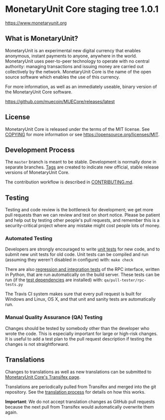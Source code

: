 MonetaryUnit Core staging tree 1.0.1
===============================



https://www.monetaryunit.org


What is MonetaryUnit?
----------------

MonetaryUnit is an experimental new digital currency that enables anonymous, instant
payments to anyone, anywhere in the world. MonetaryUnit uses peer-to-peer technology
to operate with no central authority: managing transactions and issuing money
are carried out collectively by the network. MonetaryUnit Core is the name of the open
source software which enables the use of this currency.

For more information, as well as an immediately useable, binary version of
the MonetaryUnit Core software.

https://github.com/muecoin/MUECore/releases/latest

License
-------

MonetaryUnit Core is released under the terms of the MIT license. See [COPYING](COPYING) for more
information or see https://opensource.org/licenses/MIT.

Development Process
-------------------

The `master` branch is meant to be stable. Development is normally done in separate branches.
[Tags](https://github.com/muecoin/MUECore/tags) are created to indicate new official,
stable release versions of MonetaryUnit Core.

The contribution workflow is described in [CONTRIBUTING.md](CONTRIBUTING.md).

Testing
-------

Testing and code review is the bottleneck for development; we get more pull
requests than we can review and test on short notice. Please be patient and help out by testing
other people's pull requests, and remember this is a security-critical project where any mistake might cost people
lots of money.

### Automated Testing

Developers are strongly encouraged to write [unit tests](/doc/unit-tests.md) for new code, and to
submit new unit tests for old code. Unit tests can be compiled and run
(assuming they weren't disabled in configure) with: `make check`

There are also [regression and integration tests](/qa) of the RPC interface, written
in Python, that are run automatically on the build server.
These tests can be run (if the [test dependencies](/qa) are installed) with: `qa/pull-tester/rpc-tests.py`

The Travis CI system makes sure that every pull request is built for Windows
and Linux, OS X, and that unit and sanity tests are automatically run.

### Manual Quality Assurance (QA) Testing

Changes should be tested by somebody other than the developer who wrote the
code. This is especially important for large or high-risk changes. It is useful
to add a test plan to the pull request description if testing the changes is
not straightforward.

Translations
------------

Changes to translations as well as new translations can be submitted to
[MonetaryUnit Core's Transifex page](https://www.transifex.com/projects/p/mue/).

Translations are periodically pulled from Transifex and merged into the git repository. See the
[translation process](doc/translation_process.md) for details on how this works.

**Important**: We do not accept translation changes as GitHub pull requests because the next
pull from Transifex would automatically overwrite them again.

